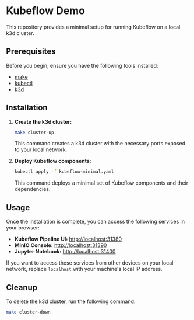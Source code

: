 # Kubeflow Demo

This repository provides a minimal setup for running Kubeflow on a local k3d cluster.

## Prerequisites

Before you begin, ensure you have the following tools installed:

*   [make](https://www.gnu.org/software/make/)
*   [kubectl](https://kubernetes.io/docs/tasks/tools/install-kubectl/)
*   [k3d](https://k3d.io/v5.6.0/#installation)

## Installation

1.  **Create the k3d cluster:**

    ```bash
    make cluster-up
    ```
    This command creates a k3d cluster with the necessary ports exposed to your local network.

2.  **Deploy Kubeflow components:**

    ```bash
    kubectl apply -f kubeflow-minimal.yaml
    ```
    This command deploys a minimal set of Kubeflow components and their dependencies.

## Usage

Once the installation is complete, you can access the following services in your browser:

*   **Kubeflow Pipeline UI:** [http://localhost:31380](http://localhost:31380)
*   **MinIO Console:** [http://localhost:31390](http://localhost:31390)
*   **Jupyter Notebook:** [http://localhost:31400](http://localhost:31400)

If you want to access these services from other devices on your local network, replace `localhost` with your machine's local IP address.

## Cleanup

To delete the k3d cluster, run the following command:

```bash
make cluster-down
```
